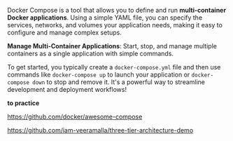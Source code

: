 Docker Compose is a tool that allows you to define and run **multi-container Docker applications**. Using a simple YAML file, you can specify the services, networks, and volumes your application needs, making it easy to configure and manage complex setups. 


  
 **Manage Multi-Container Applications**: Start, stop, and manage multiple containers as a single application with simple commands.



To get started, you typically create a `docker-compose.yml` file and then use commands like `docker-compose up` to launch your application or `docker-compose down` to stop and remove it. It's a powerful way to streamline development and deployment workflows!

**to practice**

https://github.com/docker/awesome-compose 

https://github.com/iam-veeramalla/three-tier-architecture-demo

